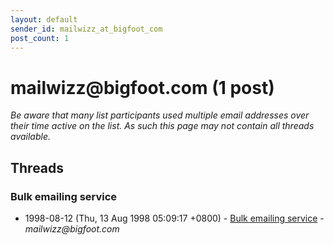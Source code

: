 ```yaml
---
layout: default
sender_id: mailwizz_at_bigfoot_com
post_count: 1
---
```


# mailwizz<span>@</span>bigfoot.com (1 post)

_Be aware that many list participants used multiple email addresses over their time active on the list. As such this page may not contain all threads available._

## Threads

### Bulk emailing service
+ 1998-08-12 (Thu, 13 Aug 1998 05:09:17 +0800) - [Bulk emailing service](/archive/1998/08/ff61e5e4ae3ec4c64811b0381a75d7e343f813fc3f97ea7175ab5cce5005a6a9) - _mailwizz@bigfoot.com_

